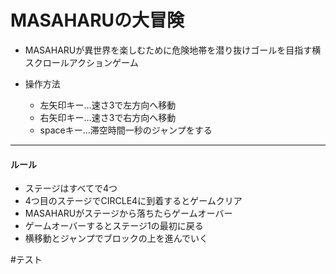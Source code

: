 # MASAHARUの大冒険 

- MASAHARUが異世界を楽しむために危険地帯を潜り抜けゴールを目指す横スクロールアクションゲーム

- 操作方法

  - 左矢印キー…速さ3で左方向へ移動   
  - 右矢印キー…速さ3で右方向へ移動
  - spaceキー…滞空時間一秒のジャンプをする
---
#### ルール
+ ステージはすべてで4つ
+ 4つ目のステージでCIRCLE4に到着するとゲームクリア
+ MASAHARUがステージから落ちたらゲームオーバー
+ ゲームオーバーするとステージ1の最初に戻る
+ 横移動とジャンプでブロックの上を進んでいく


#テスト
